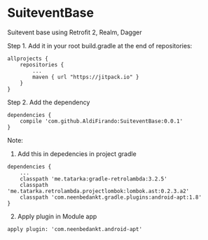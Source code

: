 # SuiteventBase
Suitevent base using Retrofit 2, Realm, Dagger

Step 1. Add it in your root build.gradle at the end of repositories:
```
allprojects {
    repositories {
        ...
        maven { url "https://jitpack.io" }
    }
}
```
  
Step 2. Add the dependency
```
dependencies {
    compile 'com.github.AldiFirando:SuiteventBase:0.0.1'
}
```

Note:
1. Add this in depedencies in project gradle
```
dependencies {
    ...
    classpath 'me.tatarka:gradle-retrolambda:3.2.5'
    classpath 'me.tatarka.retrolambda.projectlombok:lombok.ast:0.2.3.a2'
    classpath 'com.neenbedankt.gradle.plugins:android-apt:1.8'
}
```

2. Apply plugin in Module app
```
apply plugin: 'com.neenbedankt.android-apt'
```
